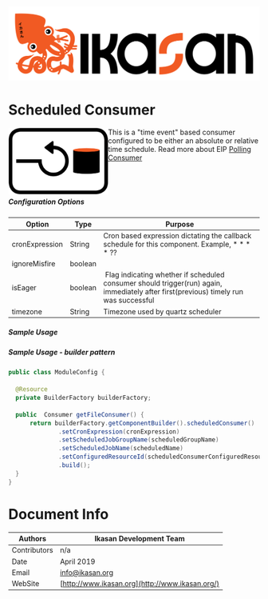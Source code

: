 ![IKASAN](../../../developer/docs/quickstart-images/Ikasan-title-transparent.png)
# Scheduled Consumer

<img src="../../../developer/docs/quickstart-images/polling-consumer.png" width="200px" align="left">This is a &quot;time event&quot; based consumer configured to be either an absolute or relative time schedule.
Read more about EIP [Polling Consumer](http://www.enterpriseintegrationpatterns.com/patterns/messaging/PollingConsumer.html)
<br/>
<br/>
<br/>
<br/>
##### Configuration Options

| Option | Type | Purpose |
| --- | --- | --- |
| cronExpression | String | Cron based expression dictating the callback schedule for this component. Example, \* \* \* \* ?? |
| ignoreMisfire | boolean |   |
| isEager | boolean |  Flag indicating whether if scheduled consumer should trigger(run) again, immediately after first(previous) timely run was successful   |
| timezone | String | Timezone used by quartz scheduler |

##### Sample Usage

##### Sample Usage - builder pattern

```java
public class ModuleConfig {

  @Resource
  private BuilderFactory builderFactory;

  public  Consumer getFileConsumer() {
      return builderFactory.getComponentBuilder().scheduledConsumer()
              .setCronExpression(cronExpression)
              .setScheduledJobGroupName(scheduledGroupName)
              .setScheduledJobName(scheduledName)
              .setConfiguredResourceId(scheduledConsumerConfiguredResourceId)
              .build();
  }
}

```

# Document Info

| Authors | Ikasan Development Team |
| --- | --- |
| Contributors | n/a |
| Date | April 2019 |
| Email | info@ikasan.org |
| WebSite | [http://www.ikasan.org](http://www.ikasan.org/) |
